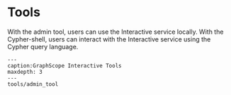 # Tools

With the admin tool, users can use the Interactive service locally. With the Cypher-shell, users can interact with the Interactive service using the Cypher query language.

```{toctree} arguments
---
caption:GraphScope Interactive Tools
maxdepth: 3
---
tools/admin_tool
```
